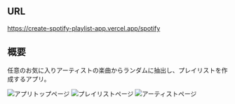 ## URL
https://create-spotify-playlist-app.vercel.app/spotify

## 概要
任意のお気に入りアーティストの楽曲からランダムに抽出し、プレイリストを作成するアプリ。  

![アプリトップページ](https://github.com/user-attachments/assets/6f3f2b28-f8e4-48fd-bb89-522a586df578)
![プレイリストページ](https://github.com/user-attachments/assets/caee9930-6c2e-48ed-a443-40656b09110b)
![アーティストページ](https://github.com/user-attachments/assets/9e789842-5064-46ed-86fb-558384701b5c)
